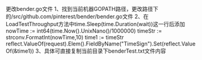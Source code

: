 更改bender.go文件
    1、找到当前机器GOPATH路径，更改路径下的/src/github.com/pinterest/bender/bender.go文件
    2、在LoadTestThroughput方法中time.Sleep(time.Duration(wait))这一行后添加
            nowTime := int64(time.Now().UnixNano()/1000000)
    	    timeStr := strconv.FormatInt(nowTime,10)
    		time1 := timeStr
    		reflect.ValueOf(request).Elem().FieldByName("TimeSign").Set(reflect.ValueOf(&time1))
    3、具体可直接复制当前目录下benderTest.txt文件内容